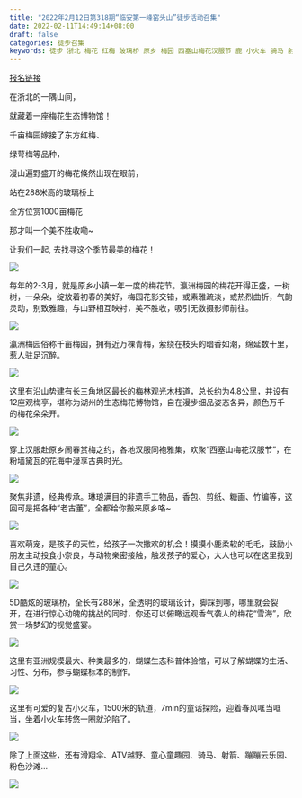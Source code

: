 ```yaml
---
title: "2022年2月12日第318期“临安第一峰窑头山”徒步活动召集"
date: 2022-02-11T14:49:14+08:00
draft: false
categories: 徒步召集
keywords: 徒步 浙北 梅花 红梅 玻璃桥 原乡 梅园 西塞山梅花汉服节 鹿 小火车 骑马 射箭
---
```


[报名链接](https://www.geexek.com/cmpt/detail?Y2lkPTE2MTUx=)

在浙北的一隅山间，

就藏着一座梅花生态博物馆！

千亩梅园嫁接了东方红梅、

绿萼梅等品种，

漫山遍野盛开的梅花倏然出现在眼前，

站在288米高的玻璃桥上

全方位赏1000亩梅花

那才叫一个美不胜收嘞~

让我们一起, 去找寻这个季节最美的梅花！

![](/static/img/mei-0318-01.jpg)

每年的2-3月，就是原乡小镇一年一度的梅花节。瀛洲梅园的梅花开得正盛，一树树，一朵朵，绽放着初春的美好，梅园花影交错，或素雅疏淡，或热烈曲折，气韵灵动，别致雅趣，与山野相互映衬，美不胜收，吸引无数摄影师前往。

![](/static/img/mei-0318-02.jpg)

瀛洲梅园俗称千亩梅园，拥有近万棵青梅，萦绕在枝头的暗香如潮，绵延数十里，惹人驻足沉醉。

![](/static/img/mei-0318-03.jpg)

这里有沿山势建有长三角地区最长的梅林观光木栈道，总长约为4.8公里，并设有12座观梅亭，堪称为湖州的生态梅花博物馆，自在漫步细品姿态各异，颜色万千的梅花朵朵开。

![](/static/img/mei-0318-05.jpg)

穿上汉服赴原乡闹春赏梅之约，各地汉服同袍雅集，欢聚“西塞山梅花汉服节”，在粉墙黛瓦的花海中漫享古典时光。

![](/static/img/mei-0318-04.jpg)

聚焦非遗，经典传承。琳琅满目的非遗手工物品，香包、剪纸、糖画、竹编等，这回可是把各种“老古董”，全都给你搬来原乡咯~

![](/static/img/mei-0318-06.jpg)

喜欢萌宠，是孩子的天性，给孩子一次撒欢的机会！摸摸小鹿柔软的毛毛，鼓励小朋友主动投食小奈良，与动物亲密接触，触发孩子的爱心，大人也可以在这里找到自己久违的童心。

![](/static/img/mei-0318-07.jpg)

5D酷炫的玻璃桥，全长有288米，全透明的玻璃设计，脚踩到哪，哪里就会裂开，在进行惊心动魄的挑战的同时，你还可以俯瞰远观香气袭人的梅花“雪海”，欣赏一场梦幻的视觉盛宴。

![](/static/img/mei-0318-08.jpg)

这里有亚洲规模最大、种类最多的，蝴蝶生态科普体验馆，可以了解蝴蝶的生活、习性、分布，参与蝴蝶标本的制作。

![](/static/img/mei-0318-09.jpg)

这里有可爱的复古小火车，1500米的轨道，7min的童话探险，迎着春风哐当哐当，坐着小火车转悠一圈就沦陷了。

![](/static/img/mei-0318-10.jpg)

除了上面这些，还有滑翔伞、ATV越野、童心童趣园、骑马、射箭、蹦蹦云乐园、粉色沙滩...

![](/static/img/mei-0318-11.jpg)